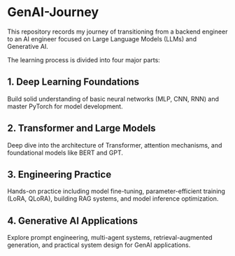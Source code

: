 # GenAI-Journey
This repository records my journey of transitioning from a backend engineer to an AI engineer focused on Large Language Models (LLMs) and Generative AI.

The learning process is divided into four major parts:

## 1. Deep Learning Foundations

Build solid understanding of basic neural networks (MLP, CNN, RNN) and master PyTorch for model development.

## 2. Transformer and Large Models

Deep dive into the architecture of Transformer, attention mechanisms, and foundational models like BERT and GPT.

## 3. Engineering Practice

Hands-on practice including model fine-tuning, parameter-efficient training (LoRA, QLoRA), building RAG systems, and model inference optimization.

## 4. Generative AI Applications

Explore prompt engineering, multi-agent systems, retrieval-augmented generation, and practical system design for GenAI applications.


